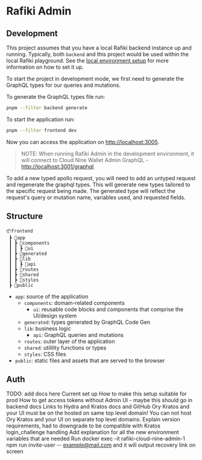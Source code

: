 # Rafiki Admin

## Development

This project assumes that you have a local Rafiki backend instance up and running. Typically, both `backend` and this project would be used within the local Rafiki playground. See the [local environment setup](../../localenv) for more information on how to set it up.

To start the project in development mode, we first need to generate the GraphQL types for our queries and mutations.

To generate the GraphQL types file run:

```sh
pnpm --filter backend generate
```

To start the application run:

```sh
pnpm --filter frontend dev
```

Now you can access the application on [http://localhost:3005](http://localhost:3005).

> NOTE: When running Rafiki Admin in the development environment, it will connect to Cloud Nine Wallet Admin GraphQL - [http://localhost:3001/graphql](http://localhost:3001/graphql).

To add a new typed apollo request, you will need to add an untyped request and regenerate the graphql types. This will generate new types tailored to the specific request being made. The generated type will reflect the request's query or mutation name, variables used, and requested fields.

## Structure

```
📦frontend
 ┣ 📂app
 ┃ ┣ 📂components
 ┃ ┃ ┣ 📂ui
 ┃ ┣ 📂generated
 ┃ ┣ 📂lib
 ┃ ┃ ┣ 📂api
 ┃ ┣ 📂routes
 ┃ ┣ 📂shared
 ┃ ┣ 📂styles
 ┣ 📂public
```

- `app`: source of the application
  - `components`: domain-related components
    - `ui`: reusable code blocks and components that comprise the UI/design system
  - `generated`: types generated by GraphQL Code Gen
  - `lib`: business logic
    - `api`: GraphQL queries and mutations
  - `routes`: outer layer of the application
  - `shared`: utilility functions or types
  - `styles`: CSS files
- `public`: static files and assets that are served to the browser

## Auth

TODO: add docs here
Current set up
How to make this setup suitable for prod
How to get access tokens without Admin UI - maybe this should go in backend docs
Links to Hydra and Kratos docs and GitHub
Ory Kratos and your UI must be on the hosted on same top level domain! You can not host Ory Kratos and your UI on separate top level domains.
Explain version requirements, had to downgrade to be compatible with Kratos login_challenge handling
Add explanation for all the new environment variables that are needed
Run docker exec -it rafiki-cloud-nine-admin-1 npm run invite-user -- example@mail.com and it will output recovery link on screen
